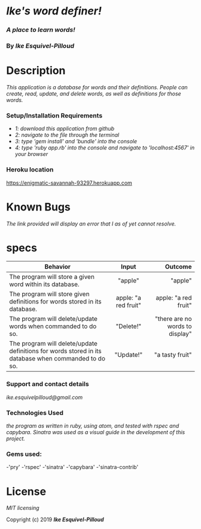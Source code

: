 # _Ike's word definer!_

### _A place to learn words!_

### By _**Ike Esquivel-Pilloud**_

# Description

_This application is a database for words and their definitions. People can create, read, update, and delete words, as well as definitions for those words._

### Setup/Installation Requirements

* _1: download this application from github_
* _2: navigate to the file through the terminal_
* _3: type 'gem install' and 'bundle' into the console_
* _4: type 'ruby app.rb' into the console and navigate to 'localhost:4567' in your browser_

### Heroku location

https://enigmatic-savannah-93297.herokuapp.com

# Known Bugs

_The link provided will display an error that I as of yet cannot resolve._

# specs
| Behavior        | Input           | Outcome  |
| ------------- |:-------------:| -----:|
| The program will store a given word within its database. | "apple" | "apple" |
| The program will store given definitions for words stored in its database. | apple: "a red fruit" | apple: "a red fruit" |
| The program will delete/update words when commanded to do so. | "Delete!" | "there are no words to display" |
| The program will delete/update definitions for words stored in its database when commanded to do so. | "Update!" | "a tasty fruit" |

### Support and contact details

_ike.esquivelpilloud@gmail.com_

### Technologies Used

_the program as written in ruby, using atom, and tested with rspec and capybara. Sinatra was used as a visual guide in the development of this project._

### Gems used:

-'pry'
-'rspec'
-'sinatra'
-'capybara'
-'sinatra-contrib'


# License

_MIT licensing_

Copyright (c) 2019 **_Ike Esquivel-Pilloud_**
